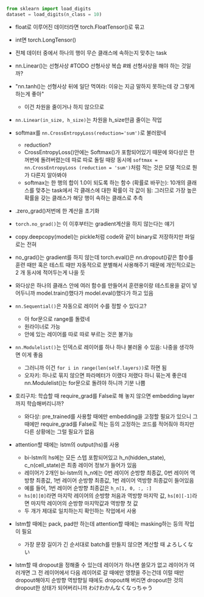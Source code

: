 ```python
from sklearn import load_digits
dataset = load_digits(n_class = 10)
```
- float로 이루어진 데이터라면 torch.FloatTensor()로 묶고
- int면 torch.LongTensor()

- 전체 데이터 중에서 하나의 행이 무슨 클래스에 속하는지 맞추는 task
- nn.Linear()는 선형사상  #TODO 선형사상 복습 #왜 선형사상을 해야 하는 것일까?
- "nn.tanh()는 선형사상 뒤에 일단 먹여라: 이유는 지금 말하지 못하는데 걍 그렇게 하는게 좋아"
  - 이건 차원을 줄이거나 하지 않으므로
- ```nn.Linear(in_size, h_size)```는 차원을 h_size만큼 줄이는 작업
- softmax를 ```nn.CrossEntropyLoss(reduction='sum')```로 불러왔네
  - reduction?
  - CrossEntropyLoss()안에는 Softmax()가 포함되어있기 때문에 와다상은 한꺼번에 돌려버렸는데 따로 따로 돌릴 때랑 동시에 ```softmax = nn.CrossEntropyLoss
  (reduction = 'sum')```처럼 적는 것은 모델 적으로 뭔가 다른지 알아봐야
  - softmax는 한 행의 합이 1.0이 되도록 하는 함수 (확률로 바꾸는): 10개의 클래스를 맞추는 task에서 각 클래스에 대한 확률이 각 값이 됨: 그러므로 가장 높은 확률을 갖는 클래스가 해당 
  행이 속하는 클래스로 추측

- .zero_grad()저번에 한 계산을 초기화
- ```torch.no_grad()```는 이 이후부터는 gradient계산을 하지 않는다는 얘기
- copy.deepcopy(model)는 pickle처럼 code와 같이 binary로 저장하지만 파일로는 전혀
- no_grad()는 gradient를 하지 않는데 torch.eval()은 nn.dropout()같은 함수를 훈련 때만 혹은 테스트 때만 자동적으로 분별해서 사용해주기 때문에 개인적으로는 2 개 동시에 
적어두는게 나을 듯

- 와다상은 하나의 클래스 안에 여러 함수를 만들어서 훈련용이랑 테스트용을 같이 넣어두니까 model.train()했다가 model.eval()했다가 하고 있음

- ```nn.Sequential()```은 자동으로 레이어 수를 정할 수 있다고?
  - 아 for문으로 range를 돌렸네
  - 원라이너로 가능
  - 안에 있는 레이어를 따로 따로 부르는 것은 불가능
  
- ```nn.Modulelist()```는 인덱스로 레이어를 하나 하나 불러올 수 있음: 나중을 생각하면 이게 좋음
  - 그러니까 이건 ```for i in range(len(self.layers))```로 하면 됨
  - 오자키: 하나로 묶지 않으면 파라메터가 이랬다 저랬다 하니 묶는게 좋은데 nn.Modulelist()는 for문으로 돌려야 하니까 기분 나쁨
  
- 호리구치: 학습할 때 require_grad를 False로 해 놓지 않으면 embedding layer까지 학습해버리니까?
  - 와다상: pre_trained를 사용할 때에만 embedding을 고정할 필요가 있으니 그 때에만 require_grad를 False로 적는 등의 고정하는 코드를 적어줘야 하지만 다른 상황에는 그럴 
  필요가 없음
  
- attention할 때에는 lstm의 output(hs)를 사용
  - bi-lstm의 hs에는 모든 스텝 포함되어있고 h_n(hidden_state), c_n(cell_state)은 최종 레이어 정보가 들어가 있음
  - 레이어가 2개인 bi-lstm의 h_n에는 0번 레이어 순방향 최종값, 0번 레이어 역방향 최종값, 1번 레이어 순방향 최종값, 1번 레이어 역방향 최종값이 들어있음
  - 예를 들어, 1번 레이어 순방향 최종값은 ```h_n[1, 0, :, :]```
  - ```hs[0][0]```라면 마지막 레이어의 순방향 처음과 역방향 마지막 값, ```hs[0][-1]```라면 마지막 레이어의 순방향 마지막값과 역방향 첫 값
  - 두 개가 제대로 일치하는지 확인하는 작업에서 사용
  
- lstm할 때에는 pack, pad만 하는데 attention할 때에는 masking하는 등의 작업이 필요
  - 가장 문장 길이가 긴 순서대로 batch를 만들지 않으면 계산할 때 よろしくない
  
- lstm할 때 dropout을 정해줄 수 있는데 레이어가 하나면 쓸모가 없고 레이어가 여러개면 그 전 레이어에서 다음 레이어로 갈 때에만 영향을 주는건데 이럴 때만 dropout해야지 순방향 역방향일 때에도
 dropout해 버리면 dropout한 것의 dropout한 상태가 되어버리니까 わけわかんなくなっちゃう